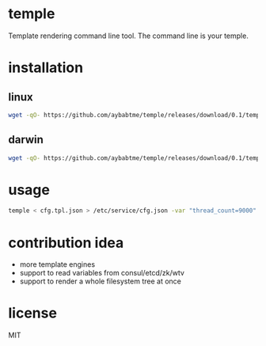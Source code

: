 # temple

Template rendering command line tool. The command line is your temple.

# installation

## linux

```bash
wget -qO- https://github.com/aybabtme/temple/releases/download/0.1/temple_linux.tar.gz | tar xvz
```

## darwin

```bash
wget -qO- https://github.com/aybabtme/temple/releases/download/0.1/temple_darwin.tar.gz | tar xvz
```

# usage

```bash
temple < cfg.tpl.json > /etc/service/cfg.json -var "thread_count=9000"
```

# contribution idea

* more template engines
* support to read variables from consul/etcd/zk/wtv
* support to render a whole filesystem tree at once

# license

MIT


